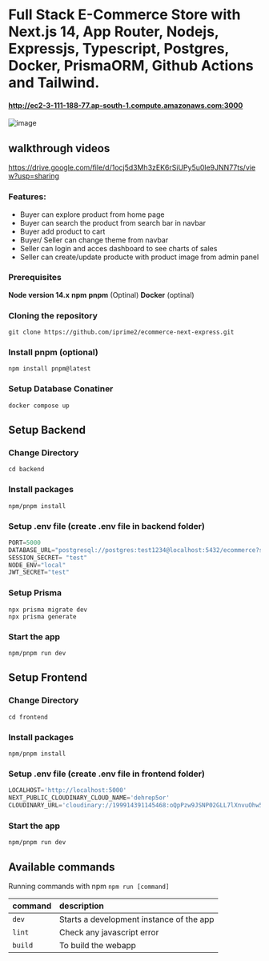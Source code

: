 # Full Stack E-Commerce Store with Next.js 14, App Router, Nodejs, Expressjs, Typescript, Postgres, Docker, PrismaORM, Github Actions and Tailwind.

#### http://ec2-3-111-188-77.ap-south-1.compute.amazonaws.com:3000

![image](https://github.com/user-attachments/assets/2e0631d6-f8bb-49c6-8022-625fc1cafd38)

## walkthrough videos

https://drive.google.com/file/d/1ocj5d3Mh3zEK6rSiUPy5u0le9JNN77ts/view?usp=sharing

### Features:

- Buyer can explore product from home page
- Buyer can search the product from search bar in navbar
- Buyer add product to cart
- Buyer/ Seller can change theme from navbar
- Seller can login and acces dashboard to see charts of sales
- Seller can create/update producte with product image from admin panel 

### Prerequisites

**Node version 14.x**
**npm**
**pnpm** (Optinal)
**Docker** (optinal)

### Cloning the repository

```shell
git clone https://github.com/iprime2/ecommerce-next-express.git
```

### Install pnpm (optional)
```shell
npm install pnpm@latest
```

### Setup Database Conatiner
```shell
docker compose up
```

## Setup Backend

### Change Directory

```shell
cd backend
```

### Install packages

```shell
npm/pnpm install
```

### Setup .env file (create .env file in backend folder)

```js
PORT=5000
DATABASE_URL="postgresql://postgres:test1234@localhost:5432/ecommerce?schema=public"
SESSION_SECRET= "test"
NODE_ENV="local"
JWT_SECRET="test"
```
 
### Setup Prisma

```shell
npx prisma migrate dev
npx prisma generate

```

### Start the app

```shell
npm/pnpm run dev
```

## Setup Frontend

### Change Directory

```shell
cd frontend
```

### Install packages

```shell
npm/pnpm install
```

### Setup .env file (create .env file in frontend folder)

```js
LOCALHOST='http://localhost:5000'
NEXT_PUBLIC_CLOUDINARY_CLOUD_NAME='dehrep5or'
CLOUDINARY_URL='cloudinary://199914391145468:oQpPzw9JSNP02GLL7lXnvuOhw5w@dehrep5or'
```

### Start the app

```shell
npm/pnpm run dev
```

## Available commands

Running commands with npm `npm run [command]`

| command         | description                              |
| :-------------- | :--------------------------------------- |
| `dev`           | Starts a development instance of the app |
| `lint`          | Check any javascript error               |
| `build`         | To build the webapp                      |
